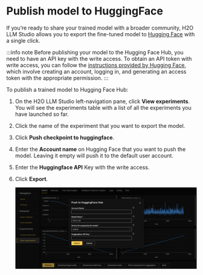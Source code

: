 # Publish model to HuggingFace

If you’re ready to share your trained model with a broader community, H2O LLM Studio allows you to export the fine-tuned model to [Hugging Face](https://huggingface.co/) with a single click.

:::info note
Before publishing your model to the Hugging Face Hub, you need to have an API key with the write access. To obtain an API token with write access, you can follow the [instructions provided by Hugging Face](https://huggingface.co/docs/hub/security-tokens), which involve creating an account, logging in, and generating an access token with the appropriate permission.
:::

To publish a trained model to Hugging Face Hub:

1. On the H2O LLM Studio left-navigation pane, click **View experiments**. You will see the experiments table with a list of all the experiments you have launched so far. 

2. Click the name of the experiment that you want to export the model.

3. Click **Push checkpoint to huggingface**.

4. Enter the **Account name** on Hugging Face that you want to push the model. Leaving it empty will push it to the default user account.

5. Enter the **Huggingface API** Key with the write access.

6. Click **Export**.

    ![export model to hugging face](export-model-to-huggingface.png)